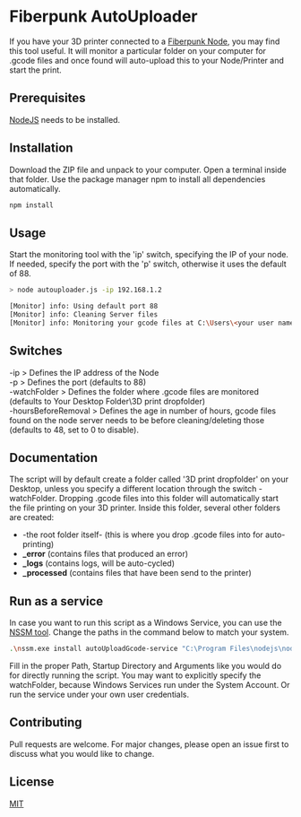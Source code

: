 # Fiberpunk AutoUploader

If you have your 3D printer connected to a [Fiberpunk Node](https://fiber-punk.com/), you may find this tool useful. It will monitor a particular folder on your computer for .gcode files and once found will auto-upload this to your Node/Printer and start the print.

## Prerequisites
[NodeJS](https://nodejs.org/en/download/) needs to be installed.

## Installation

Download the ZIP file and unpack to your computer. Open a terminal inside that folder. Use the package manager npm to install all dependencies automatically.

```bash
npm install
```

## Usage
Start the monitoring tool with the 'ip' switch, specifying the IP of your node. If needed, specify the port with the 'p' switch, otherwise it uses the default of 88.

```bash
> node autouploader.js -ip 192.168.1.2

[Monitor] info: Using default port 88
[Monitor] info: Cleaning Server files
[Monitor] info: Monitoring your gcode files at C:\Users\<your user name>\Your Desktop Folder\3D print dropfolder

```

## Switches

-ip > Defines the IP address of the Node\
-p > Defines the port (defaults to 88)\
-watchFolder > Defines the folder where .gcode files are monitored (defaults to Your Desktop Folder\3D print dropfolder)\
-hoursBeforeRemoval > Defines the age in number of hours, gcode files found on the node server needs to be before cleaning/deleting those (defaults to 48, set to 0 to disable).

## Documentation
The script will by default create a folder called '3D print dropfolder' on your Desktop, unless you specify a different location through the switch -watchFolder. Dropping .gcode files into this folder will automatically start the file printing on your 3D printer. Inside this folder, several other folders are created:
* -the root folder itself- (this is where you drop .gcode files into for auto-printing)
* **_error** (contains files that produced an error)
* **_logs** (contains logs, will be auto-cycled)
* **_processed** (contains files that have been send to the printer)

## Run as a service

In case you want to run this script as a Windows Service, you can use the [NSSM tool](http://nssm.cc/download/?page=download). Change the paths in the command below to match your system.

```bash
.\nssm.exe install autoUploadGcode-service "C:\Program Files\nodejs\node.exe" "C:\Your GIT Repo Folder\AutoGCodeUploader\autouploader.js -ip 192.168.1.2"
```
Fill in the proper Path, Startup Directory and Arguments like you would do for directly running the script. You may want to explicitly specify the watchFolder, because Windows Services run under the System Account. Or run the service under your own user credentials.


## Contributing

Pull requests are welcome. For major changes, please open an issue first
to discuss what you would like to change.

## License

[MIT](https://choosealicense.com/licenses/mit/)